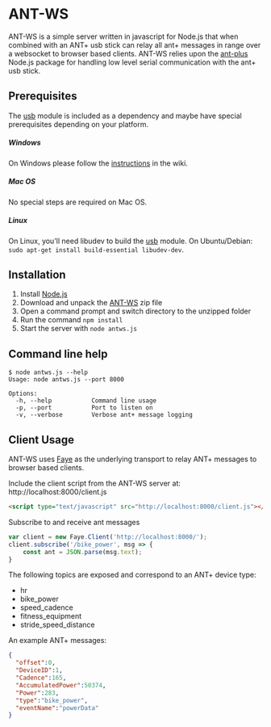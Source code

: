 # ANT-WS

ANT-WS is a simple server written in javascript for Node.js that when combined with an ANT+ usb stick can relay all ant+ messages in range over a websocket to browser based clients.  ANT-WS relies upon the [ant-plus](https://github.com/Loghorn/ant-plus) Node.js package for handling low level serial communication with the ant+ usb stick.

## Prerequisites

The [usb](https://github.com/tessel/node-usb) module is included as a dependency and maybe have special prerequisites depending on your platform.
##### Windows
On Windows please follow the [instructions](https://github.com/chadj/ant-ws/wiki/Windows-Prerequisites) in the wiki.  
##### Mac OS
No special steps are required on Mac OS.
##### Linux
On Linux, you'll need libudev to build the [usb](https://github.com/tessel/node-usb) module. On Ubuntu/Debian: `sudo apt-get install build-essential libudev-dev`.

## Installation

1. Install [Node.js](https://nodejs.org/)
1. Download and unpack the [ANT-WS](https://github.com/chadj/ant-ws/archive/master.zip) zip file
1. Open a command prompt and switch directory to the unzipped folder
1. Run the command `npm install`
1. Start the server with `node antws.js`

## Command line help

```
$ node antws.js --help
Usage: node antws.js --port 8000

Options:
  -h, --help           Command line usage
  -p, --port           Port to listen on
  -v, --verbose        Verbose ant+ message logging
```

## Client Usage

ANT-WS uses [Faye](https://faye.jcoglan.com/) as the underlying transport to relay ANT+ messages to browser based clients.

Include the client script from the ANT-WS server at:  http://localhost:8000/client.js

```html
<script type="text/javascript" src="http://localhost:8000/client.js"></script>
```

Subscribe to and receive ant messages

```javascript
var client = new Faye.Client('http://localhost:8000/');
client.subscribe('/bike_power', msg => {
    const ant = JSON.parse(msg.text);
}
```

The following topics are exposed and correspond to an ANT+ device type:

* hr
* bike_power
* speed_cadence
* fitness_equipment
* stride_speed_distance

An example ANT+ messages:
```json
{
  "offset":0,
  "DeviceID":1,
  "Cadence":165,
  "AccumulatedPower":50374,
  "Power":283,
  "type":"bike_power",
  "eventName":"powerData"
}
```
